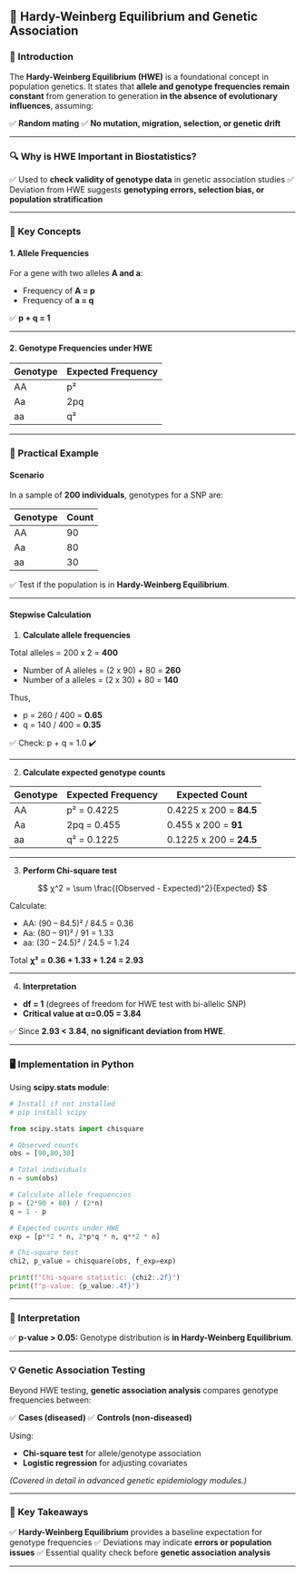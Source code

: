 ## **🧬 Hardy-Weinberg Equilibrium and Genetic Association**

### **📖 Introduction**

The **Hardy-Weinberg Equilibrium (HWE)** is a foundational concept in population genetics. It states that **allele and genotype frequencies remain constant** from generation to generation **in the absence of evolutionary influences**, assuming:

✅ **Random mating**
✅ **No mutation, migration, selection, or genetic drift**

---

### **🔍 Why is HWE Important in Biostatistics?**

✅ Used to **check validity of genotype data** in genetic association studies
✅ Deviation from HWE suggests **genotyping errors, selection bias, or population stratification**

---

### **📝 Key Concepts**

#### **1. Allele Frequencies**

For a gene with two alleles **A and a**:

* Frequency of **A = p**
* Frequency of **a = q**

✅ **p + q = 1**

---

#### **2. Genotype Frequencies under HWE**

| **Genotype** | **Expected Frequency** |
| ------------ | ---------------------- |
| AA           | p²                     |
| Aa           | 2pq                    |
| aa           | q²                     |

---

### **🔬 Practical Example**

#### **Scenario**

In a sample of **200 individuals**, genotypes for a SNP are:

| **Genotype** | **Count** |
| ------------ | --------- |
| AA           | 90        |
| Aa           | 80        |
| aa           | 30        |

✅ Test if the population is in **Hardy-Weinberg Equilibrium**.

---

#### **Stepwise Calculation**

1. **Calculate allele frequencies**

Total alleles = 200 x 2 = **400**

* Number of A alleles = (2 x 90) + 80 = **260**
* Number of a alleles = (2 x 30) + 80 = **140**

Thus,

* p = 260 / 400 = **0.65**
* q = 140 / 400 = **0.35**

✅ Check: p + q = 1.0 ✔️

---

2. **Calculate expected genotype counts**

| Genotype | Expected Frequency | Expected Count          |
| -------- | ------------------ | ----------------------- |
| AA       | p² = 0.4225        | 0.4225 x 200 = **84.5** |
| Aa       | 2pq = 0.455        | 0.455 x 200 = **91**    |
| aa       | q² = 0.1225        | 0.1225 x 200 = **24.5** |

---

3. **Perform Chi-square test**

$$
χ^2 = \sum \frac{(Observed - Expected)^2}{Expected}
$$

Calculate:

* AA: (90 – 84.5)² / 84.5 = 0.36
* Aa: (80 – 91)² / 91 = 1.33
* aa: (30 – 24.5)² / 24.5 = 1.24

Total **χ² = 0.36 + 1.33 + 1.24 = 2.93**

---

4. **Interpretation**

* **df = 1** (degrees of freedom for HWE test with bi-allelic SNP)
* **Critical value at α=0.05 = 3.84**

✅ Since **2.93 < 3.84**, **no significant deviation from HWE**.

---

### **🖥️ Implementation in Python**

Using **scipy.stats module**:

```python
# Install if not installed
# pip install scipy

from scipy.stats import chisquare

# Observed counts
obs = [90,80,30]

# Total individuals
n = sum(obs)

# Calculate allele frequencies
p = (2*90 + 80) / (2*n)
q = 1 - p

# Expected counts under HWE
exp = [p**2 * n, 2*p*q * n, q**2 * n]

# Chi-square test
chi2, p_value = chisquare(obs, f_exp=exp)

print(f"Chi-square statistic: {chi2:.2f}")
print(f"p-value: {p_value:.4f}")
```

---

### **🔑 Interpretation**

✅ **p-value > 0.05:** Genotype distribution is **in Hardy-Weinberg Equilibrium**.

---

### **💡 Genetic Association Testing**

Beyond HWE testing, **genetic association analysis** compares genotype frequencies between:

✅ **Cases (diseased)**
✅ **Controls (non-diseased)**

Using:

* **Chi-square test** for allele/genotype association
* **Logistic regression** for adjusting covariates

*(Covered in detail in advanced genetic epidemiology modules.)*

---

### **🎯 Key Takeaways**

✅ **Hardy-Weinberg Equilibrium** provides a baseline expectation for genotype frequencies
✅ Deviations may indicate **errors or population issues**
✅ Essential quality check before **genetic association analysis**

---

